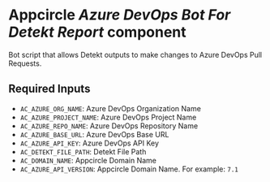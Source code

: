 # Appcircle _Azure DevOps Bot For Detekt Report_ component

Bot script that allows Detekt outputs to make changes to Azure DevOps Pull Requests.

## Required Inputs

- `AC_AZURE_ORG_NAME`: Azure DevOps Organization Name
- `AC_AZURE_PROJECT_NAME`: Azure DevOps Project Name
- `AC_AZURE_REPO_NAME`: Azure DevOps Repository Name
- `AC_AZURE_BASE_URL`: Azure DevOps Base URL
- `AC_AZURE_API_KEY`: Azure DevOps API Key
- `AC_DETEKT_FILE_PATH`: Detekt File Path
- `AC_DOMAIN_NAME`: Appcircle Domain Name
- `AC_AZURE_API_VERSION`: Appcircle Domain Name. For example: `7.1`